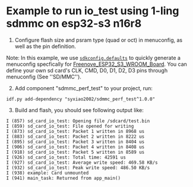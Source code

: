 # Example to run io_test using 1-ling sdmmc on esp32-s3 n16r8



1. Configure flash size and psram type (quad or oct) in menuconfig, as well as the pin definition.

Note: In this example, we use [```sdkconfig.defaults```](https://docs.espressif.com/projects/esp-idf/en/stable/esp32/api-reference/kconfig.html#using-sdkconfig-defaults) to quickly generate a menuconfig specfically for [Freenove_ESP32_S3_WROOM_Board](https://github.com/Freenove/Freenove_ESP32_S3_WROOM_Board). You can define your own sd card's CLK, CMD, D0, D1, D2, D3 pins through menuconfig (See ''SD/MMC'').

2. Add component "sdmmc_perf_test" to your project, run:
```
idf.py add-dependency "syxiao2002/sdmmc_perf_test^1.0.0"
```

3. Build and flash, you should see following output like:
```
I (857) sd_card_io_test: Opening file /sdcard/test.bin
I (859) sd_card_io_test: File opened for writing
I (873) sd_card_io_test: Packet 1 written in 8968 us
I (883) sd_card_io_test: Packet 2 written in 8222 us
I (895) sd_card_io_test: Packet 3 written in 8404 us
I (906) sd_card_io_test: Packet 4 written in 8408 us
I (918) sd_card_io_test: Packet 5 written in 8589 us
I (926) sd_card_io_test: Total time: 42591 us
I (927) sd_card_io_test: Average write speed: 469.58 KB/s
I (932) sd_card_io_test: Peak write speed: 486.50 KB/s
I (938) example: Card unmounted
I (941) main_task: Returned from app_main()
```
